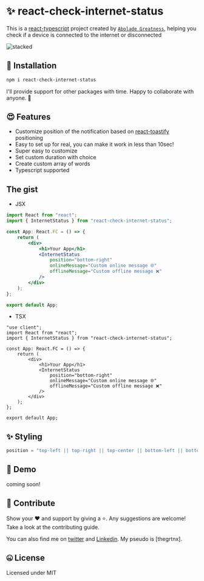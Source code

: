 # ✨ react-check-internet-status

This is a [react-typescript](https://www.typescriptlang.org/) project created by [`Abolade Greatness`](https://github.com/thegrtnx), helping you check if a device is connected to the internet or disconnected

![stacked](https://raw.githubusercontent.com/thegrtnx/react-check-internet-status/master/vid/kora.gif)

## 🔧 Installation

```bash
npm i react-check-internet-status

```

I'll provide support for other packages with time. Happy to collaborate with anyone. 🤝

## 😍 Features

- Customize position of the notification based on [react-toastify](https://fkhadra.github.io/react-toastify/introduction) positioning
- Easy to set up for real, you can make it work in less than 10sec!
- Super easy to customize
- Set custom duration with choice
- Create custom array of words
- Typescript supported

## The gist

- JSX

```jsx
import React from "react";
import { InternetStatus } from "react-check-internet-status";

const App: React.FC = () => {
	return (
		<div>
			<h1>Your App</h1>
			<InternetStatus
				position="bottom-right"
				onlineMessage="Custom online message 🌐"
				offlineMessage="Custom offline message ❌"
			/>
		</div>
	);
};

export default App;
```

- TSX

```tsx
"use client";
import React from "react";
import { InternetStatus } from "react-check-internet-status";

const App: React.FC = () => {
	return (
		<div>
			<h1>Your App</h1>
			<InternetStatus
				position="bottom-right"
				onlineMessage="Custom online message 🌐"
				offlineMessage="Custom offline message ❌"
			/>
		</div>
	);
};

export default App;
```

## ✨ Styling

```js
position = "top-left || top-right || top-center || bottom-left || bottom-right || bottom-center";
```

## 🚀 Demo

coming soon!

## 🤝 Contribute

Show your ❤️ and support by giving a ⭐. Any suggestions are welcome! Take a look at the contributing guide.

You can also find me on [twitter](https://twitter.com/thegrtnx) and [Linkedin](https://www.linkedin.com/in/thegrtnx). My pseudo is [thegrtnx].

## 🤐 License

Licensed under MIT
